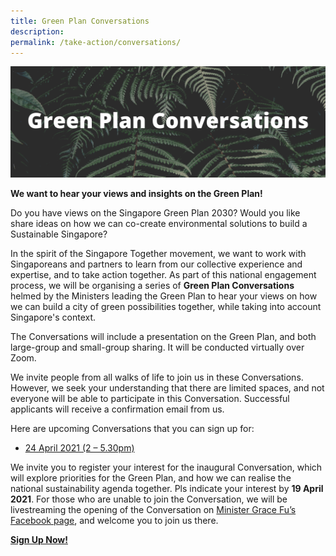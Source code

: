 ```yaml
---
title: Green Plan Conversations
description: 
permalink: /take-action/conversations/
---
```


![Conversations](/images/greenplan-conversations.png)

<!-- # Green Plan Conversations -->

**We want to hear your views and insights on the Green Plan!**

Do you have views on the Singapore Green Plan 2030? Would you like share ideas on how we can co-create environmental solutions to build a Sustainable Singapore?

In the spirit of the Singapore Together movement, we want to work with Singaporeans and partners to learn from our collective experience and expertise, and to take action together. As part of this national engagement process, we will be organising a series of **Green Plan Conversations** helmed by the Ministers leading the Green Plan to hear your views on how we can build a city of green possibilities together, while taking into account Singapore's context.

The Conversations will include a presentation on the Green Plan, and both large-group and small-group sharing. It will be conducted virtually over Zoom.

We invite people from all walks of life to join us in these Conversations. However, we seek your understanding that there are limited spaces, and not everyone will be able to participate in this Conversation. Successful applicants will receive a confirmation email from us.

Here are upcoming Conversations that you can sign up for:

* [24 April 2021 (2 – 5.30pm)](https://www.form.gov.sg/#!/6035c9370e5974001185f2bf)
 
We invite you to register your interest for the inaugural Conversation, which will explore priorities for the Green Plan, and how we can realise the national sustainability agenda together. Pls indicate your interest by **19 April 2021**. For those who are unable to join the Conversation, we will be livestreaming the opening of the Conversation on [Minister Grace Fu’s Facebook page](https://www.facebook.com/gracefu.hy), and welcome you to join us there.

**[Sign Up Now!](https://www.form.gov.sg/#!/6035c9370e5974001185f2bf)**
